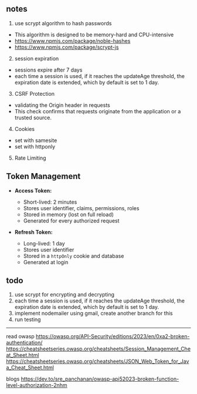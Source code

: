 ## notes

1. use scrypt algorithm to hash passwords
 - This algorithm is designed to be memory-hard and CPU-intensive
 - https://www.npmjs.com/package/noble-hashes
 - https://www.npmjs.com/package/scrypt-js

2. session expiration
 - sessions expire after 7 days
 - each time a session is used, if it reaches the updateAge threshold, the expiration date is extended, which by default is set to 1 day.

3. CSRF Protection
 - validating the Origin header in requests
 - This check confirms that requests originate from the application or a trusted source. 

4. Cookies
 - set with samesite 
 - set with httponly

5. Rate Limiting


## Token Management

- **Access Token:**
  - Short-lived: 2 minutes
  - Stores user identifier, claims, permissions, roles
  - Stored in memory (lost on full reload)
  - Generated for every authorized request

- **Refresh Token:**
  - Long-lived: 1 day
  - Stores user identifier
  - Stored in a `httpOnly` cookie and database
  - Generated at login

## todo 
1. use scrypt for encrypting and decrypting
2. each time a session is used, if it reaches the updateAge threshold, the expiration date is extended, which by default is set to 1 day.
3. implement nodemailer using gmail, create another branch for this
4. run testing


---
read owasp
https://owasp.org/API-Security/editions/2023/en/0xa2-broken-authentication/
https://cheatsheetseries.owasp.org/cheatsheets/Session_Management_Cheat_Sheet.html
https://cheatsheetseries.owasp.org/cheatsheets/JSON_Web_Token_for_Java_Cheat_Sheet.html

blogs
https://dev.to/sre_panchanan/owasp-api52023-broken-function-level-authorization-2nhm
